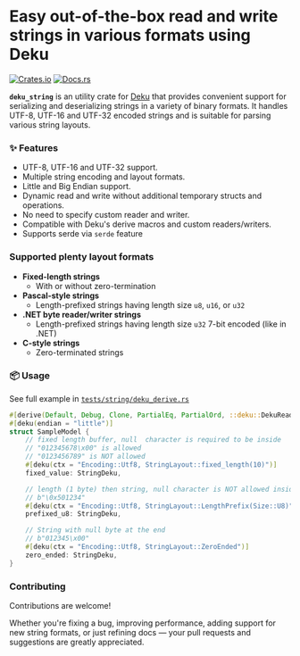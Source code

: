 # Easy out-of-the-box read and write strings in various formats using Deku

[![Crates.io](https://img.shields.io/crates/v/deku_string.svg)](https://crates.io/crates/deku_string)
[![Docs.rs](https://docs.rs/deku_string/badge.svg)](https://docs.rs/deku_string)

**`deku_string`** is an utility crate for [Deku](https://docs.rs/deku) that provides convenient support
for serializing and deserializing strings in a variety of binary formats.
It handles UTF-8, UTF-16 and UTF-32 encoded strings and is suitable for parsing various string layouts.

### ✨ Features

* UTF-8, UTF-16 and UTF-32 support.
* Multiple string encoding and layout formats.
* Little and Big Endian support.
* Dynamic read and write without additional temporary structs and operations.
* No need to specify custom reader and writer.
* Compatible with Deku's derive macros and custom readers/writers.
* Supports serde via `serde` feature

### Supported plenty layout formats

* **Fixed-length strings**
  * With or without zero-termination
* **Pascal-style strings**
  * Length-prefixed strings having length size `u8`, `u16`, or `u32`
* **.NET byte reader/writer strings**
  * Length-prefixed strings having length size `u32` 7-bit encoded (like in .NET)
* **C-style strings**
  * Zero-terminated strings

### 📦 Usage

See full example in [`tests/string/deku_derive.rs`](./tests/string/deku_derive.rs)

```rust
#[derive(Default, Debug, Clone, PartialEq, PartialOrd, ::deku::DekuRead, ::deku::DekuWrite)]
#[deku(endian = "little")]
struct SampleModel {
    // fixed length buffer, null  character is required to be inside
    // "012345678\x00" is allowed
    // "0123456789" is NOT allowed
    #[deku(ctx = "Encoding::Utf8, StringLayout::fixed_length(10)")]
    fixed_value: StringDeku,

    // length (1 byte) then string, null character is NOT allowed inside
    // b"\0x501234"
    #[deku(ctx = "Encoding::Utf8, StringLayout::LengthPrefix(Size::U8)")]
    prefixed_u8: StringDeku,

    // String with null byte at the end
    // b"012345\x00"
    #[deku(ctx = "Encoding::Utf8, StringLayout::ZeroEnded")]
    zero_ended: StringDeku,
}
```

### Contributing

Contributions are welcome!

Whether you're fixing a bug, improving performance, adding support for new string formats, or just refining docs — your pull requests and suggestions are greatly appreciated.
